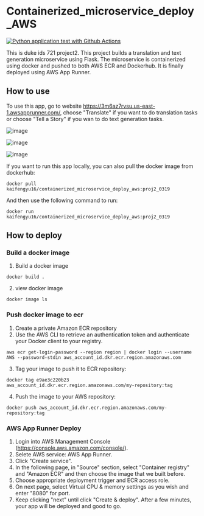 # Containerized_microservice_deploy_AWS
[![Python application test with Github Actions](https://github.com/kaifeng-yu16/Containerized_microservice_deploy_AWS/actions/workflows/main.yml/badge.svg)](https://github.com/kaifeng-yu16/Containerized_microservice_deploy_AWS/actions/workflows/main.yml)

This is duke ids 721 project2. This project builds a translation and text generation microservice using Flask. The microservice is containerized using docker and pushed to both AWS ECR and Dockerhub. It is finally deployed using AWS App Runner.

## How to use
To use this app, go to website https://3m6az7rvsu.us-east-1.awsapprunner.com/, choose "Translate" if you want to do translation tasks or choose "Tell a Story" if you wan to do text generation tasks.

![image](https://user-images.githubusercontent.com/90477174/155877608-e11cd9d8-3656-4ab3-8c20-062a46a67bc8.png)

![image](https://user-images.githubusercontent.com/90477174/155877624-07fa8a82-5442-476c-8d0c-6593793621aa.png)

![image](https://user-images.githubusercontent.com/90477174/155877649-97cd0346-a7b9-4cdc-bdc5-453b12308901.png)


If you want to run this app locally, you can also pull the docker image from dockerhub:
```
docker pull kaifengyu16/containerized_microservice_deploy_aws:proj2_0319
```
And then use the following command to run:
```
docker run kaifengyu16/containerized_microservice_deploy_aws:proj2_0319
```

## How to deploy
### Build a docker image
1. Build a docker image
```
docker build .
```
2. view docker image
```
docker image ls
```
### Push docker image to ecr
1. Create a private Amazon ECR repository
2. Use the AWS CLI to retrieve an authentication token and authenticate your Docker client to your registry.
```
aws ecr get-login-password --region region | docker login --username AWS --password-stdin aws_account_id.dkr.ecr.region.amazonaws.com
```
3. Tag your image to push it to ECR repository:
```
docker tag e9ae3c220b23 aws_account_id.dkr.ecr.region.amazonaws.com/my-repository:tag
```
4. Push the image to your AWS repository:
```
docker push aws_account_id.dkr.ecr.region.amazonaws.com/my-repository:tag
```
### AWS App Runner Deploy
1. Login into AWS Management Console (https://console.aws.amazon.com/console/).
2. Selete AWS service: AWS App Runner.
3. Click "Create service".
4. In the following page, in "Source" section, select "Container registry" and "Amazon ECR" and then choose the image that we built before.
5. Choose appropriate deployment trigger and ECR access role.
6. On next page, select Virtual CPU & memory settings as you wish and enter "8080" for port.
7. Keep clicking "next" until click "Create & deploy". After a few minutes, your app will be deployed and good to go.
